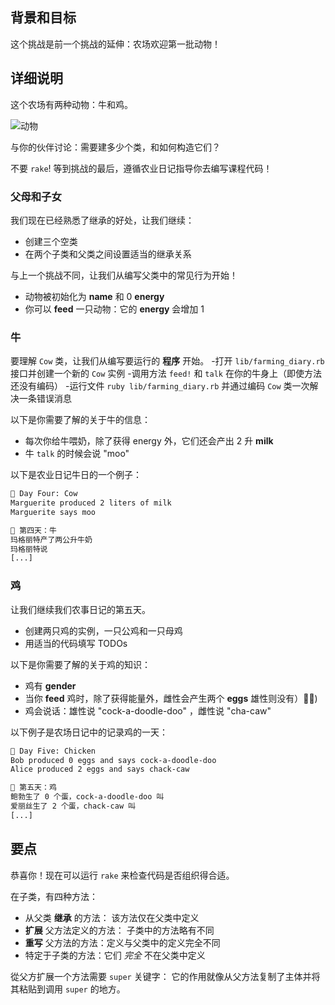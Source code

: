 ## 背景和目标

这个挑战是前一个挑战的延伸：农场欢迎第一批动物！

## 详细说明
这个农场有两种动物：牛和鸡。

![动物](https://raw.githubusercontent.com/lewagon/fullstack-images/master/ruby/farming-diary/animals.svg?sanitize=true)

与你的伙伴讨论：需要建多少个类，和如何构造它们？

不要 `rake`! 等到挑战的最后，遵循农业日记指导你去编写课程代码！

### 父母和子女
我们现在已经熟悉了继承的好处，让我们继续：
- 创建三个空类
- 在两个子类和父类之间设置适当的继承关系

与上一个挑战不同，让我们从编写父类中的常见行为开始！

- 动物被初始化为 **name** 和 0 **energy**
- 你可以 **feed** 一只动物：它的 **energy** 会增加 1


### 牛
要理解 `Cow` 类，让我们从编写要运行的 **程序** 开始。
-打开 `lib/farming_diary.rb` 接口并创建一个新的 `Cow` 实例
-调用方法 `feed!` 和 `talk` 在你的牛身上（即使方法还没有编码）
-运行文件 `ruby lib/farming_diary.rb` 并通过编码 `Cow` 类一次解决一条错误消息

以下是你需要了解的关于牛的信息：

- 每次你给牛喂奶，除了获得 energy 外，它们还会产出 2 升 **milk**
- 牛 `talk` 的时候会说 "moo"

以下是农业日记牛日的一个例子：

```bash
📝 Day Four: Cow
Marguerite produced 2 liters of milk
Marguerite says moo

📝 第四天：牛
玛格丽特产了两公升牛奶
玛格丽特说
[...]
```

### 鸡
让我们继续我们农事日记的第五天。
- 创建两只鸡的实例，一只公鸡和一只母鸡
- 用适当的代码填写 TODOs

以下是你需要了解的关于鸡的知识：

- 鸡有 **gender**
- 当你 **feed** 鸡时，除了获得能量外，雌性会产生两个 **eggs** 雄性则没有）🤷‍♂️)
- 鸡会说话：雄性说 "cock-a-doodle-doo" ，雌性说 "cha-caw"

以下例子是农场日记中的记录鸡的一天：

```bash
📝 Day Five: Chicken
Bob produced 0 eggs and says cock-a-doodle-doo
Alice produced 2 eggs and says chack-caw

📝 第五天：鸡
鲍勃生了 0 个蛋，cock-a-doodle-doo 叫
爱丽丝生了 2 个蛋，chack-caw 叫
[...]
```

## 要点

恭喜你！现在可以运行 `rake` 来检查代码是否组织得合适。

在子类，有四种方法：
- 从父类 **继承** 的方法： 该方法仅在父类中定义
- **扩展** 父方法定义的方法： 子类中的方法略有不同
- **重写** 父方法的方法：定义与父类中的定义完全不同
- 特定于子类的方法：它们 _完全_ 不在父类中定义

從父方扩展一个方法需要 `super` 关键字： 它的作用就像从父方法复制了主体并将其粘贴到调用 `super` 的地方。

